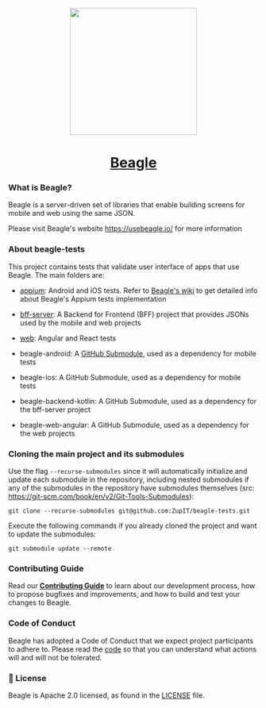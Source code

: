 <p align="center">
  <img src="https://gblobscdn.gitbook.com/spaces%2F-M-Qy7jZbUpzGRP5GbCZ%2Favatar.png" width="256" height="256" />
</p>

<h1 align="center">
  <a href="https://usebeagle.io/">
    Beagle
  </a>
</h1>

### What is Beagle?

Beagle is a server-driven set of libraries that enable building screens for mobile and web using the same JSON.

Please visit Beagle's website https://usebeagle.io/ for more information

### About beagle-tests

This project contains tests that validate user interface of apps that use Beagle. The main folders are:

- [appium](./appium): Android and iOS tests. Refer to [Beagle's wiki](https://github.com/ZupIT/beagle/wiki/Mobile-tests-with-Appium)
  to get detailed info about Beagle's Appium tests implementation

- [bff-server](./bff-server): A Backend for Frontend (BFF) project that provides JSONs used by the mobile and web projects

- [web](./web): Angular and React tests

- beagle-android: A [GitHub Submodule](https://git-scm.com/book/en/v2/Git-Tools-Submodules), used as a dependency for mobile tests

- beagle-ios: A GitHub Submodule, used as a dependency for mobile tests

- beagle-backend-kotlin: A GitHub Submodule, used as a dependency for the bff-server project

- beagle-web-angular: A GitHub Submodule, used as a dependency for the web projects

### Cloning the main project and its submodules

Use the flag ```--recurse-submodules``` since it will automatically initialize and update each submodule in the repository, including nested submodules if any of the submodules in the repository have submodules themselves (src: https://git-scm.com/book/en/v2/Git-Tools-Submodules):

```git clone --recurse-submodules git@github.com:ZupIT/beagle-tests.git```

Execute the following commands if you already cloned the project and want to update the submodules:

```git submodule update --remote```

### Contributing Guide

Read our [**Contributing Guide**][contribute] to learn about our development process, how to propose bugfixes and improvements, and how to build and test your changes to Beagle.

[contribute]: https://github.com/ZupIT/beagle/blob/main/CONTRIBUTING.md

### Code of Conduct

Beagle has adopted a Code of Conduct that we expect project participants to adhere to.
Please read the [code] so that you can understand what actions will and will not be tolerated.

[code]: https://github.com/ZupIT/beagle/blob/main/CODE_OF_CONDUCT.md

### 📄 License

Beagle is Apache 2.0 licensed, as found in the [LICENSE][l] file.

[l]: https://github.com/ZupIT/beagle/blob/main/LICENSE.txt




